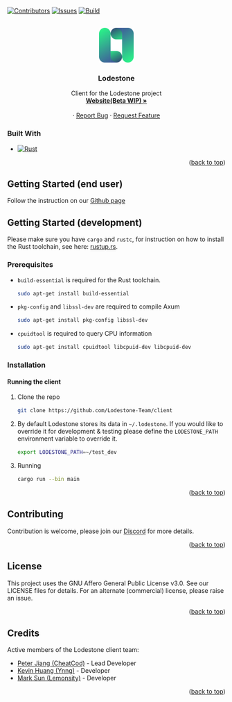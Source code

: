 
<div id="top"></div>
<!--
*** Thanks for checking out the Best-README-Template. If you have a suggestion
*** that would make this better, please fork the repo and create a pull request
*** or simply open an issue with the tag "enhancement".
*** Don't forget to give the project a star!
*** Thanks again! Now go create something AMAZING! :D
-->



<!-- PROJECT SHIELDS -->
<!--
*** I'm using markdown "reference style" links for readability.
*** Reference links are enclosed in brackets [ ] instead of parentheses ( ).
*** See the bottom of this document for the declaration of the reference variables
*** for contributors-url, forks-url, etc. This is an optional, concise syntax you may use.
*** https://www.markdownguide.org/basic-syntax/#reference-style-links
-->
[![Contributors][contributors-shield]][contributors-url]
[![Issues][issues-shield]][issues-url]
[![Build][workflow-shield]][workflow-url]
<!-- [![Forks][forks-shield]][forks-url]
[![Stargazers][stars-shield]][stars-url] -->
<!-- [![MIT License][license-shield]][license-url] -->
<!-- [![LinkedIn][linkedin-shield]][linkedin-url] -->



<!-- PROJECT LOGO -->
<br />
<div align="center">
  <a href="https://github.com/Lodestone-Team/client">
    <img src="readme/lodestone_logo.svg" alt="Logo" width="80" height="80">
  </a>

<h3 align="center">Lodestone</h3>
  <p align="center">
    Client for the Lodestone project
    <br />
    <a href="https://beta.lodestone.cc/"><strong>Website(Beta WIP) »</strong></a>
    <br />
    <br />
    <!-- <a href="https://github.com/github_username/repo_name">View Demo</a> -->
    ·
    <a href="https://github.com/Lodestone-Team/client/issues">Report Bug</a>
    ·
    <a href="https://github.com/Lodestone-Team/client/issues">Request Feature</a>
  </p>
</div>





<!-- ABOUT THE PROJECT -->





### Built With


* [![Rust][Rust]][Rust-url]
<!-- * [![Node.js][Node.js]][Node.js-url] -->
<!-- * [![Express][Express]][Express-url] -->

<p align="right">(<a href="#top">back to top</a>)</p>

## Getting Started (end user)

Follow the instruction on our [Github page](https://github.com/Lodestone-Team#installation)

<!-- GETTING STARTED -->
## Getting Started (development)

Please make sure you have `cargo` and `rustc`, for instruction on how to install the Rust toolchain, see here: [rustup.rs](https://rustup.rs/).

### Prerequisites

* `build-essential` is required for the Rust toolchain.
  ```sh
  sudo apt-get install build-essential
  ```
* `pkg-config` and `libssl-dev` are required to compile Axum
  ```sh
  sudo apt-get install pkg-config libssl-dev
  ```
* `cpuidtool` is required to query CPU information
  ```sh
  sudo apt-get install cpuidtool libcpuid-dev libcpuid-dev
  ```

### Installation
#### Running the client

1. Clone the repo
   ```sh
   git clone https://github.com/Lodestone-Team/client
   ```
2. By default Lodestone stores its data in `~/.lodestone`. If you would like to override it for development & testing please define the `LODESTONE_PATH` environment variable to override it.
   ```sh
   export LODESTONE_PATH=~/test_dev
   ```
3. Running
   ```sh
   cargo run --bin main
   ```

<p align="right">(<a href="#top">back to top</a>)</p>



<!-- USAGE EXAMPLES -->
<!-- ## Usage

Follow the instruction on our [Github page](https://github.com/Lodestone-Team#installation)

_For more examples, please refer to the [Documentation](https://example.com)_

<p align="right">(<a href="#top">back to top</a>)</p> -->



<!-- ROADMAP -->
<!-- ## Roadmap

- [ ] Feature 1
- [ ] Feature 2
- [ ] Feature 3
    - [ ] Nested Feature

See the [open issues](https://github.com/github_username/repo_name/issues) for a full list of proposed features (and known issues).

<p align="right">(<a href="#top">back to top</a>)</p> -->



<!-- CONTRIBUTING -->
## Contributing

Contribution is welcome, please join our [Discord](https://discord.gg/yKrSZXbhNx) for more details.

<p align="right">(<a href="#top">back to top</a>)</p>



<!-- LICENSE -->
## License

This project uses the GNU Affero General Public License v3.0. See our LICENSE files for details. For an alternate (commercial) license, please raise an issue.

<p align="right">(<a href="#top">back to top</a>)</p>



<!-- CONTACT -->
<!-- ## Contact

Your Name - [@twitter_handle](https://twitter.com/twitter_handle) - email@email_client.com

Project Link: [https://github.com/github_username/repo_name](https://github.com/github_username/repo_name)

<p align="right">(<a href="#top">back to top</a>)</p> -->



<!-- ACKNOWLEDGMENTS -->
## Credits

Active members of the Lodestone client team:

* [Peter Jiang (CheatCod)](https://github.com/CheatCod) - Lead Developer
* [Kevin Huang (Ynng)](https://github.com/Ynng) - Developer
* [Mark Sun (Lemonsity)](https://github.com/Lemonsity) - Developer

<p align="right">(<a href="#top">back to top</a>)</p>



<!-- MARKDOWN LINKS & IMAGES -->
<!-- https://www.markdownguide.org/basic-syntax/#reference-style-links -->
[contributors-shield]: https://img.shields.io/github/contributors/Lodestone-Team/client?style=for-the-badge
[contributors-url]: https://github.com/Lodestone-Team/client/graphs/contributors
<!-- [forks-shield]: https://img.shields.io/github/forks/github_username/repo_name.svg?style=for-the-badge
[forks-url]: https://github.com/github_username/repo_name/network/members
[stars-shield]: https://img.shields.io/github/stars/github_username/repo_name.svg?style=for-the-badge
[stars-url]: https://github.com/github_username/repo_name/stargazers -->
[issues-shield]: https://img.shields.io/github/issues/Lodestone-Team/client?style=for-the-badge
[issues-url]: https://github.com/Lodestone-Team/client/issues
[workflow-shield]: https://img.shields.io/github/actions/workflow/status/Lodestone-Team/client/client.yml?style=for-the-badge
[workflow-url]: https://github.com/Lodestone-Team/client/actions
[license-shield]: https://img.shields.io/github/license/github_username/repo_name.svg?style=for-the-badge
[license-url]: https://github.com/github_username/repo_name/blob/master/LICENSE.txt
[product-screenshot]: images/screenshot.png
[React.js]: https://img.shields.io/badge/React-20232A?style=for-the-badge&logo=react&logoColor=61DAFB
[React-url]: https://reactjs.org/
[Rust]: https://img.shields.io/badge/RUST-000000?style=for-the-badge&logo=RUST&logoColor=white
[Rust-url]: https://www.rust-lang.org/
[TypeScript]: https://img.shields.io/badge/TypeScript-000000?style=for-the-badge&logo=TypeScript&logoColor=white
[TypeScript-url]: https://www.typescriptlang.org/
[Node.js]: https://img.shields.io/badge/Node.js-000000?style=for-the-badge&logo=Node.js&logoColor=white
[Node.js-url]: https://nodejs.org/en/
[Express.js]: https://img.shields.io/badge/Express.js-000000?style=for-the-badge&logo=Express.js&logoColor=white
[Express.js-url]: https://expressjs.com/
<!-- [linkedin-shield]: https://img.shields.io/badge/-LinkedIn-black.svg?style=for-the-badge&logo=linkedin&colorB=555
[linkedin-url]: https://linkedin.com/in/linkedin_username -->
<!-- [Next.js]: https://img.shields.io/badge/next.js-000000?style=for-the-badge&logo=nextdotjs&logoColor=white
[Next-url]: https://nextjs.org/ -->
<!-- [Vue.js]: https://img.shields.io/badge/Vue.js-35495E?style=for-the-badge&logo=vuedotjs&logoColor=4FC08D
[Vue-url]: https://vuejs.org/
[Angular.io]: https://img.shields.io/badge/Angular-DD0031?style=for-the-badge&logo=angular&logoColor=white
[Angular-url]: https://angular.io/
[Svelte.dev]: https://img.shields.io/badge/Svelte-4A4A55?style=for-the-badge&logo=svelte&logoColor=FF3E00
[Svelte-url]: https://svelte.dev/
[Laravel.com]: https://img.shields.io/badge/Laravel-FF2D20?style=for-the-badge&logo=laravel&logoColor=white
[Laravel-url]: https://laravel.com
[Bootstrap.com]: https://img.shields.io/badge/Bootstrap-563D7C?style=for-the-badge&logo=bootstrap&logoColor=white
[Bootstrap-url]: https://getbootstrap.com
[JQuery.com]: https://img.shields.io/badge/jQuery-0769AD?style=for-the-badge&logo=jquery&logoColor=white
[JQuery-url]: https://jquery.com  -->

<!-- [Trello](https://trello.com/b/sCaSEPyU/lodestone)
[Figma](https://www.figma.com/file/gM7KUynANg4JkGF3QBsYJ9/Lodestone?node-id=166%3A1621) -->
